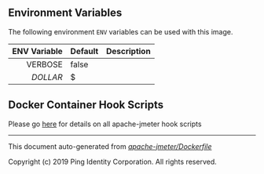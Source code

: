 
## Environment Variables
The following environment `ENV` variables can be used with 
this image. 

| ENV Variable  | Default     | Description
| ------------: | ----------- | ---------------------------------
| VERBOSE  | false  | 
| _DOLLAR_  | $  | 
## Docker Container Hook Scripts
Please go [here](https://github.com/pingidentity/pingidentity-devops-getting-started/tree/master/docs/docker-images/apache-jmeter/hooks/README.md) for details on all apache-jmeter hook scripts

---
This document auto-generated from _[apache-jmeter/Dockerfile](https://github.com/pingidentity/pingidentity-docker-builds/blob/master/apache-jmeter/Dockerfile)_

Copyright (c)  2019 Ping Identity Corporation. All rights reserved.
